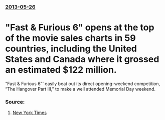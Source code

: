 ### [2013-05-26](/news/2013/05/26/index.md)

# "Fast & Furious 6" opens at the top of the movie sales charts in 59 countries, including the United States and Canada where it grossed an estimated $122 million. 

“Fast & Furious 6”’ easily beat out its direct opening-weekend competition, “The Hangover Part III,” to make a well attended Memorial Day weekend.


### Source:

1. [New York Times](http://www.nytimes.com/2013/05/27/movies/fast-furious-6-opens-as-huge-hit.html)

